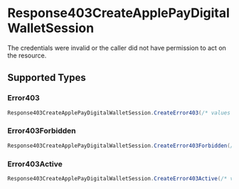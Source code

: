 # Response403CreateApplePayDigitalWalletSession

The credentials were invalid or the caller did not have permission to act on the resource.


## Supported Types

### Error403

```csharp
Response403CreateApplePayDigitalWalletSession.CreateError403(/* values here */);
```

### Error403Forbidden

```csharp
Response403CreateApplePayDigitalWalletSession.CreateError403Forbidden(/* values here */);
```

### Error403Active

```csharp
Response403CreateApplePayDigitalWalletSession.CreateError403Active(/* values here */);
```
